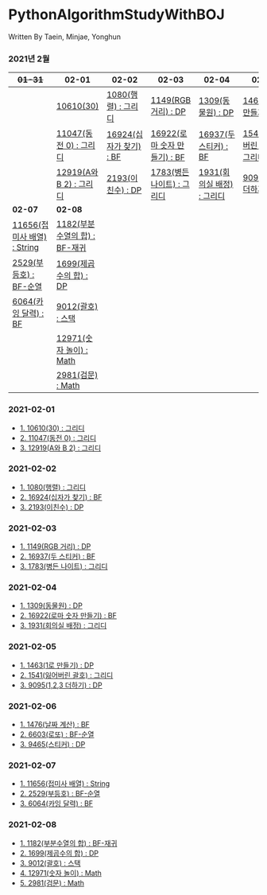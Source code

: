 # PythonAlgorithmStudyWithBOJ

 Written By Taein, Minjae, Yonghun

### 2021년 2월
~~01-31~~|**02-01**|**02-02**|**02-03**|**02-04**|**02-05**|**02-06**
|------|------|------|------|------|------|------
||[10610(30)](https://www.acmicpc.net/problem/10610)|[1080(행렬) : 그리디](https://www.acmicpc.net/problem/1080)|[1149(RGB 거리) : DP](https://www.acmicpc.net/problem/1149)|[1309(동물원) : DP](https://www.acmicpc.net/problem/1309)|[1463(1로 만들기) : DP](https://www.acmicpc.net/problem/1463)|[1476(날짜 계산) : BF](https://www.acmicpc.net/problem/1476)
||[11047(동전 0) : 그리디](https://www.acmicpc.net/problem/11047)|[16924(십자가 찾기) : BF](https://www.acmicpc.net/problem/16924)|[16922(로마 숫자 만들기) : BF](https://www.acmicpc.net/problem/16922)|[16937(두 스티커) : BF](https://www.acmicpc.net/problem/16937)|[1541(잃어버린 괄호) : 그리디](https://www.acmicpc.net/problem/1541)|[6603(로또) : BF-순열](https://www.acmicpc.net/problem/6603)
||[12919(A와 B 2) : 그리디](https://www.acmicpc.net/problem/12919)|[2193(이친수) : DP](https://www.acmicpc.net/problem/2193)|[1783(병든 나이트) : 그리디](https://www.acmicpc.net/problem/1783)|[1931(회의실 배정) : 그리디](https://www.acmicpc.net/problem/1931)|[9095(1,2,3 더하기) : DP](https://www.acmicpc.net/problem/9095)|[9465(스티커) : DP](https://www.acmicpc.net/problem/9465)
**02-07**|**02-08**|
[11656(접미사 배열) : String](https://www.acmicpc.net/problem/11656)|[1182(부분수열의 합) : BF-재귀](https://www.acmicpc.net/problem/1182)
[2529(부등호) : BF-순열](https://www.acmicpc.net/problem/2529)|[1699(제곱수의 합) : DP](https://www.acmicpc.net/problem/1699)
[6064(카잉 달력) : BF](https://www.acmicpc.net/problem/6064)|[9012(괄호) : 스택](https://www.acmicpc.net/problem/9012)
||[12971(숫자 놀이) : Math](https://www.acmicpc.net/problem/12971)
||[2981(검문) : Math](https://www.acmicpc.net/problem/2981)

### 2021-02-01
- [1. 10610(30) : 그리디](https://www.acmicpc.net/problem/10610) 
- [2. 11047(동전 0) : 그리디](https://www.acmicpc.net/problem/11047) 
- [3. 12919(A와 B 2) : 그리디](https://www.acmicpc.net/problem/12919)

### 2021-02-02
- [1. 1080(행렬) : 그리디](https://www.acmicpc.net/problem/1080)
- [2. 16924(십자가 찾기) : BF](https://www.acmicpc.net/problem/16924)
- [3. 2193(이친수) : DP](https://www.acmicpc.net/problem/2193)
 
### 2021-02-03
- [1. 1149(RGB 거리) : DP](https://www.acmicpc.net/problem/1149)
- [2. 16937(두 스티커) : BF](https://www.acmicpc.net/problem/16937)
- [3. 1783(병든 나이트) : 그리디](https://www.acmicpc.net/problem/1783)

### 2021-02-04
- [1. 1309(동물원) : DP](https://www.acmicpc.net/problem/1309)
- [2. 16922(로마 숫자 만들기) : BF](https://www.acmicpc.net/problem/16922)
- [3. 1931(회의실 배정) : 그리디](https://www.acmicpc.net/problem/1931)
 
### 2021-02-05
- [1. 1463(1로 만들기) : DP](https://www.acmicpc.net/problem/1463)
- [2. 1541(잃어버린 괄호) : 그리디](https://www.acmicpc.net/problem/1541)
- [3. 9095(1,2,3 더하기) : DP](https://www.acmicpc.net/problem/9095)

### 2021-02-06
- [1. 1476(날짜 계산) : BF](https://www.acmicpc.net/problem/1476)
- [2. 6603(로또) : BF-순열](https://www.acmicpc.net/problem/6603)
- [3. 9465(스티커) : DP](https://www.acmicpc.net/problem/9465)

### 2021-02-07
- [1. 11656(접미사 배열) : String](https://www.acmicpc.net/problem/11656)
- [2. 2529(부등호) : BF-순열](https://www.acmicpc.net/problem/2529)
- [3. 6064(카잉 달력) : BF](https://www.acmicpc.net/problem/6064)

### 2021-02-08
- [1. 1182(부분수열의 합) : BF-재귀](https://www.acmicpc.net/problem/1182)
- [2. 1699(제곱수의 합) : DP](https://www.acmicpc.net/problem/1699)
- [3. 9012(괄호) : 스택](https://www.acmicpc.net/problem/9012)
- [4. 12971(숫자 놀이) : Math](https://www.acmicpc.net/problem/12971)
- [5. 2981(검문) : Math](https://www.acmicpc.net/problem/2981)
